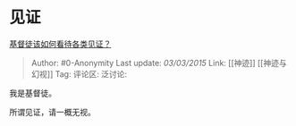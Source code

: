 # 见证
[基督徒该如何看待各类见证？](https://www.zhihu.com/question/23862079/answer/30066971)

> Author: #0-Anonymity
> Last update: *03/03/2015*
> Link: [[神迹]] [[神迹与幻视]]
> Tag:
> 评论区:
> 泛讨论:

我是基督徒。

所谓见证，请一概无视。
